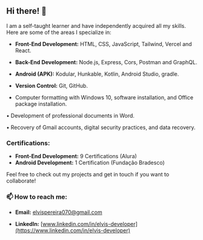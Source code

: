 ## Hi there! 👋

I am a self-taught learner and have independently acquired all my skills. Here are some of the areas I specialize in:

- **Front-End Development:** HTML, CSS, JavaScript, Tailwind, Vercel and React. 
- **Back-End Development:** Node.js, Express, Cors, Postman and GraphQL.
- **Android (APK):**  Kodular, Hunkable, Kotlin, Android Studio, gradle.
- **Version Control:** Git, GitHub.

- Computer formatting with Windows 10, software installation, and Office package 
installation.

• Development of professional documents in Word.

• Recovery of Gmail accounts, digital security practices, and data recovery.

### Certifications:
- **Front-End Development:** 9 Certifications (Alura)
- **Android Development:** 1 Certification (Fundação Bradesco)


Feel free to check out my projects and get in touch if you want to collaborate!

### 📫 How to reach me:

- **Email:** [elvispereira070@gmail.com](mailto:elvispereira070@gmail.com)
  
- **LinkedIn:** [www.linkedin.com/in/elvis-developer](https://www.linkedin.com/in/elvis-developer)
